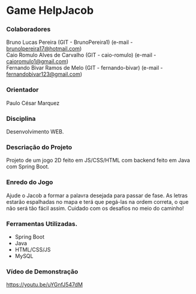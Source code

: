 # Game HelpJacob

### Colaboradores
Bruno Lucas Pereira (GIT - BrunoPereira1) (e-mail - brunolpereira17@hotmail.com)                                                         
Caio Romulo Alves de Carvalho (GIT - caio-romulo) (e-mail - caioromulo1@gmail.com)                                                       
Fernando Bivar Ramos de Melo (GIT - fernando-bivar) (e-mail - fernandobivar123@gmail.com)

### Orientador
Paulo César Marquez

### Disciplina
Desenvolvimento WEB.

### Descriação do Projeto
Projeto de um jogo 2D feito em JS/CSS/HTML com backend feito em Java com Spring Boot.

### Enredo do Jogo
Ajude o Jacob a formar a palavra desejada para passar de fase. As letras estarão espalhadas no mapa e terá que pegá-las na ordem correta, o que não será tão fácil assim. Cuidado com os desafios no meio do caminho!

### Ferramentas Utilizadas.
- Spring Boot
- Java
- HTML/CSS/JS
- MySQL
### Vídeo de Demonstração
https://youtu.be/uYGnfJ547dM
